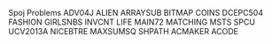 Spoj Problems 
ADV04J
ALIEN
ARRAYSUB
BITMAP
COINS
DCEPC504
FASHION
GIRLSNBS
INVCNT
LIFE
MAIN72
MATCHING
MSTS
SPCU
UCV2013A
NICEBTRE
MAXSUMSQ
SHPATH
ACMAKER
ACODE
